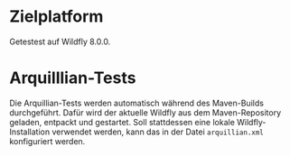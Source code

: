 Zielplatform
============
Getestest auf Wildfly 8.0.0.

Arquilllian-Tests
=================
Die Arquillian-Tests werden automatisch während des Maven-Builds durchgeführt. Dafür wird der aktuelle 
Wildfly aus dem Maven-Repository geladen, entpackt und gestartet. Soll stattdessen eine lokale Wildfly-
Installation verwendet werden, kann das in der Datei `arquillian.xml` konfiguriert werden.
